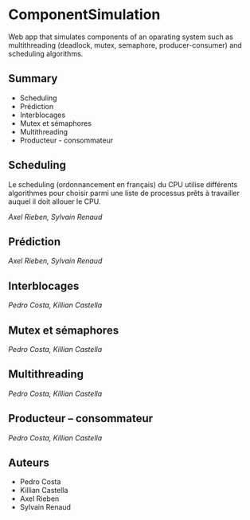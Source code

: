 # ComponentSimulation
Web app that simulates components of an oparating system such as multithreading (deadlock, mutex, semaphore, producer-consumer) and scheduling algorithms.

## Summary
- Scheduling
- Prédiction
- Interblocages
- Mutex et sémaphores
- Multithreading
- Producteur - consommateur

## Scheduling
Le scheduling (ordonnancement en français) du CPU utilise différents algorithmes pour choisir parmi une liste de processus prêts à travailler auquel il doit allouer le CPU.

_Axel Rieben, Sylvain Renaud_

## Prédiction
_Axel Rieben, Sylvain Renaud_

## Interblocages
_Pedro Costa, Killian Castella_

## Mutex et sémaphores
_Pedro Costa, Killian Castella_

## Multithreading
_Pedro Costa, Killian Castella_

## Producteur – consommateur
_Pedro Costa, Killian Castella_

## Auteurs
- Pedro Costa
- Killian Castella
- Axel Rieben
- Sylvain Renaud
